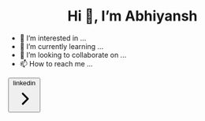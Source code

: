 <img align="" src="" alt="">

<h1 align="center">Hi 👋, I’m Abhiyansh</h1>



- 👀 I’m interested in ...
- 🌱 I’m currently learning ...
- 💞️ I’m looking to collaborate on ...
- 📫 How to reach me ...
<div class="flex items-center justify-center h-screen">
  <div class="relative group">
    <button
      class="relative inline-block p-px font-semibold leading-6 text-white bg-gray-800 shadow-2xl cursor-pointer rounded-xl shadow-zinc-900 transition-transform duration-300 ease-in-out hover:scale-105 active:scale-95"
    >
      <span
        class="absolute inset-0 rounded-xl bg-gradient-to-r from-teal-400 via-blue-500 to-purple-500 p-[2px] opacity-0 transition-opacity duration-500 group-hover:opacity-100"
      ></span>
      <span class="relative z-10 block px-6 py-3 rounded-xl bg-gray-950">
        <div class="relative z-10 flex items-center space-x-2">
          <span class="transition-all duration-500 group-hover:translate-x-1"
            >linkedin</span
          >
          <svg
            class="w-6 h-6 transition-transform duration-500 group-hover:translate-x-1"
            data-slot="icon"
            aria-hidden="true"
            fill="currentColor"
            viewBox="0 0 20 20"
            xmlns="http://www.w3.org/2000/svg"
          >
            <path
              clip-rule="evenodd"
              d="M8.22 5.22a.75.75 0 0 1 1.06 0l4.25 4.25a.75.75 0 0 1 0 1.06l-4.25 4.25a.75.75 0 0 1-1.06-1.06L11.94 10 8.22 6.28a.75.75 0 0 1 0-1.06Z"
              fill-rule="evenodd"
            ></path>
          </svg>
        </div>
      </span>
    </button>
  </div>
</div>
<!---
abhiyanshh27/abhiyanshh27 is a ✨ special ✨ repository because its `README.md` (this file) appears on your GitHub profile.
You can click the Preview link to take a look at your changes.
--->
  
   
